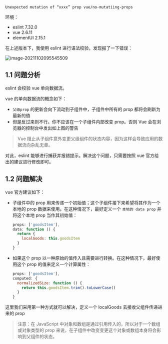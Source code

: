 ```
Unexpected mutation of “xxxx” prop vue/no-mutatiing-props
```

环境：

- eslint 7.32.0
- vue 2.6.11
- elementUI 2.15.1

在上述版本下，我使用 eslint 进行语法校验，发现报了一下错误：

![image-20211102095545509](https://oss.puppetdev.top/image/note/253df3a085af6d21e599da9017239c6b.png)

<!--more-->

## 1.1 问题分析

eslint 会校验 vue 单向数据流。

vue 的单向数据流的概念如下：

- `父级prop` 的更新会向下流动到子组件中，子组件中所有的 prop 都将会刷新为最新的值
- 但是反过来则不行。你不应该在一个子组件内部改变 prop。否则 Vue 会在浏览器的控制台中发出如上图的警告

> Vue 阻止从子组件意外变更父级组件的状态内容，因为这样会导致应用的数据流向杂乱无章。

对此，eslint 能够进行捕获并报错提示。解决这个问题，只需要按照 vue 官方给出的建议进行修改即可。

## 1.2 问题解决

vue 官方建议如下：

- 子组件中的 prop 用来传递一个初始值；这个子组件接下来希望将其作为一个本地的 prop 数据来使用。在这种情况下，最好定义一个 `本地的 data prop` 并将这个本地 prop 当作其初始值：

  ```js
  props: ['goodsItem'],
  data: function () {
    return {
      localGoods: this.goodsItem
    }
  }
  ```

- 如果这个 prop 以一种原始的值传入且需要进行转换。在这种情况下，最好使用这个 prop 的值来定义一个计算属性：

  ```js
  props: ['goodsItem'],
  computed: {
    normalizedSize: function () {
      return this.goodsItem.trim().toLowerCase()
    }
  }
  ```

这里我们采用第一种方式就可以解决，定义一个 localGoods 去接收父组件传递进来的 prop

> 注意：在 JavaScript 中对象和数组是通过引用传入的，所以对于一个数组或对象类型的 prop 来说，在子组件中改变变更这个对象或数组本身将会影响到父组件的状态。
